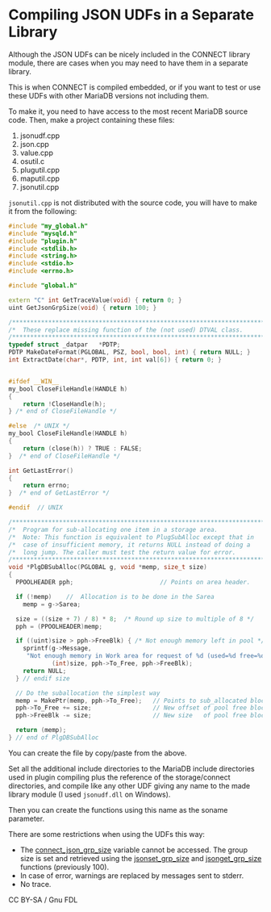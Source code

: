 # Compiling JSON UDFs in a Separate Library

Although the JSON UDFs can be nicely included in the CONNECT library module, there are cases when you may need to have them in a separate library.

This is when CONNECT is compiled embedded, or if you want to test or use these UDFs with other MariaDB versions not including them.

To make it, you need to have access to the most recent MariaDB source code. Then, make a project containing these files:

1. jsonudf.cpp
2. json.cpp
3. value.cpp
4. osutil.c
5. plugutil.cpp
6. maputil.cpp
7. jsonutil.cpp

`jsonutil.cpp` is not distributed with the source code, you will have to make it from the following:

```cpp
#include "my_global.h"
#include "mysqld.h"
#include "plugin.h"
#include <stdlib.h>
#include <string.h>
#include <stdio.h>
#include <errno.h>

#include "global.h"

extern "C" int GetTraceValue(void) { return 0; }
uint GetJsonGrpSize(void) { return 100; }

/***********************************************************************/
/*  These replace missing function of the (not used) DTVAL class.      */
/***********************************************************************/
typedef struct _datpar   *PDTP;
PDTP MakeDateFormat(PGLOBAL, PSZ, bool, bool, int) { return NULL; }
int ExtractDate(char*, PDTP, int, int val[6]) { return 0; }


#ifdef __WIN__
my_bool CloseFileHandle(HANDLE h)
{
	return !CloseHandle(h);
} /* end of CloseFileHandle */

#else  /* UNIX */
my_bool CloseFileHandle(HANDLE h)
{
	return (close(h)) ? TRUE : FALSE;
}  /* end of CloseFileHandle */

int GetLastError()
{
	return errno;
}  /* end of GetLastError */

#endif  // UNIX

/***********************************************************************/
/*  Program for sub-allocating one item in a storage area.             */
/*  Note: This function is equivalent to PlugSubAlloc except that in   */
/*  case of insufficient memory, it returns NULL instead of doing a    */
/*  long jump. The caller must test the return value for error.        */
/***********************************************************************/
void *PlgDBSubAlloc(PGLOBAL g, void *memp, size_t size)
{
  PPOOLHEADER pph;                        // Points on area header.

  if (!memp)  	//  Allocation is to be done in the Sarea
    memp = g->Sarea;

  size = ((size + 7) / 8) * 8;  /* Round up size to multiple of 8 */
  pph = (PPOOLHEADER)memp;

  if ((uint)size > pph->FreeBlk) { /* Not enough memory left in pool */
    sprintf(g->Message,
     "Not enough memory in Work area for request of %d (used=%d free=%d)",
			(int)size, pph->To_Free, pph->FreeBlk);
    return NULL;
  } // endif size

  // Do the suballocation the simplest way
  memp = MakePtr(memp, pph->To_Free);   // Points to sub_allocated block
  pph->To_Free += size;                 // New offset of pool free block
  pph->FreeBlk -= size;                 // New size   of pool free block

  return (memp);
} // end of PlgDBSubAlloc
```

You can create the file by copy/paste from the above.

Set all the additional include directories to the MariaDB include directories used in plugin compiling plus the reference of the storage/connect directories, and compile like any other UDF giving any name to the made library module (I used `jsonudf.dll` on Windows).

Then you can create the functions using this name as the soname parameter.

There are some restrictions when using the UDFs this way:

* The [connect\_json\_grp\_size](connect-system-variables.md#connect_json_grp_size) variable cannot be accessed. The group size is set and retrieved using the [jsonset\_grp\_size](connect-table-types/connect-json-table-type.md#jsonset_grp_size) and [jsonget\_grp\_size](connect-table-types/connect-json-table-type.md#jsonget_grp_size) functions (previously 100).
* In case of error, warnings are replaced by messages sent to stderr.
* No trace.

CC BY-SA / Gnu FDL
